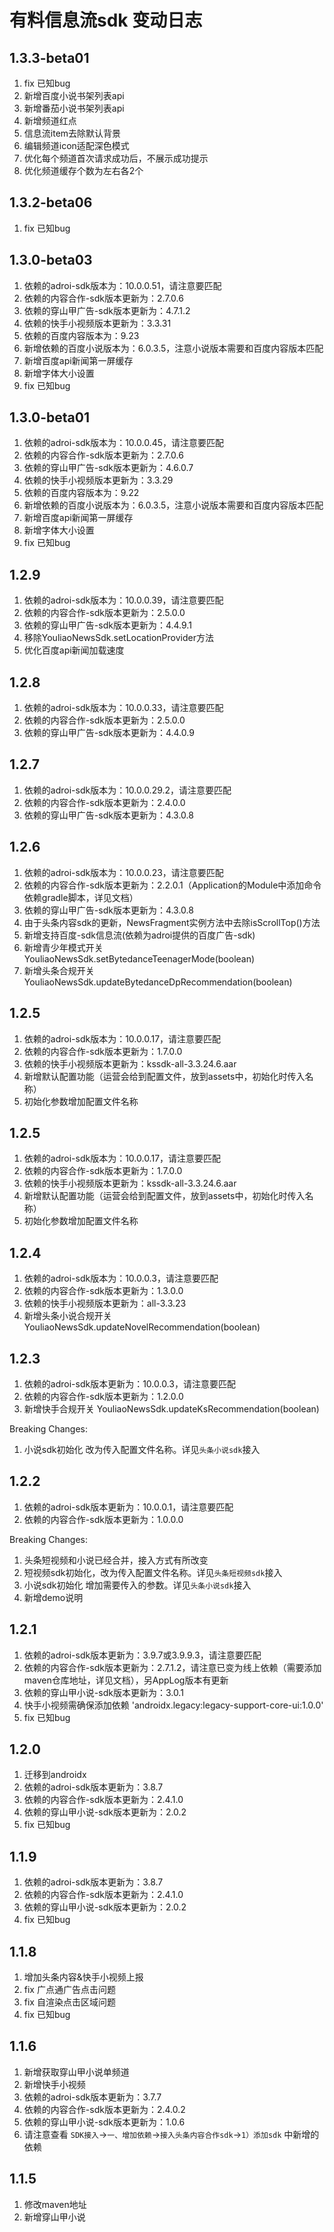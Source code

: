 # 有料信息流sdk 变动日志

## 1.3.3-beta01
1. fix 已知bug
2. 新增百度小说书架列表api
3. 新增番茄小说书架列表api
4. 新增频道红点
5. 信息流item去除默认背景
6. 编辑频道icon适配深色模式
7. 优化每个频道首次请求成功后，不展示成功提示
8. 优化频道缓存个数为左右各2个

## 1.3.2-beta06
1. fix 已知bug

## 1.3.0-beta03
1. 依赖的adroi-sdk版本为：10.0.0.51，请注意要匹配
2. 依赖的内容合作-sdk版本更新为：2.7.0.6
3. 依赖的穿山甲广告-sdk版本更新为：4.7.1.2
4. 依赖的快手小视频版本更新为：3.3.31
5. 依赖的百度内容版本为：9.23
6. 新增依赖的百度小说版本为：6.0.3.5，注意小说版本需要和百度内容版本匹配
7. 新增百度api新闻第一屏缓存
8. 新增字体大小设置
9. fix 已知bug

## 1.3.0-beta01
1. 依赖的adroi-sdk版本为：10.0.0.45，请注意要匹配
2. 依赖的内容合作-sdk版本更新为：2.7.0.6
3. 依赖的穿山甲广告-sdk版本更新为：4.6.0.7
4. 依赖的快手小视频版本更新为：3.3.29
5. 依赖的百度内容版本为：9.22
6. 新增依赖的百度小说版本为：6.0.3.5，注意小说版本需要和百度内容版本匹配
7. 新增百度api新闻第一屏缓存
8. 新增字体大小设置
9. fix 已知bug

## 1.2.9
1. 依赖的adroi-sdk版本为：10.0.0.39，请注意要匹配
2. 依赖的内容合作-sdk版本更新为：2.5.0.0
3. 依赖的穿山甲广告-sdk版本更新为：4.4.9.1
4. 移除YouliaoNewsSdk.setLocationProvider方法
5. 优化百度api新闻加载速度

## 1.2.8
1. 依赖的adroi-sdk版本为：10.0.0.33，请注意要匹配
2. 依赖的内容合作-sdk版本更新为：2.5.0.0
3. 依赖的穿山甲广告-sdk版本更新为：4.4.0.9

## 1.2.7
1. 依赖的adroi-sdk版本为：10.0.0.29.2，请注意要匹配
2. 依赖的内容合作-sdk版本更新为：2.4.0.0
3. 依赖的穿山甲广告-sdk版本更新为：4.3.0.8

## 1.2.6
1. 依赖的adroi-sdk版本为：10.0.0.23，请注意要匹配
2. 依赖的内容合作-sdk版本更新为：2.2.0.1（Application的Module中添加命令依赖gradle脚本，详见文档）
3. 依赖的穿山甲广告-sdk版本更新为：4.3.0.8
4. 由于头条内容sdk的更新，NewsFragment实例方法中去除isScrollTop()方法  
5. 新增支持百度-sdk信息流(依赖为adroi提供的百度广告-sdk)
6. 新增青少年模式开关 YouliaoNewsSdk.setBytedanceTeenagerMode(boolean)
7. 新增头条合规开关 YouliaoNewsSdk.updateBytedanceDpRecommendation(boolean)

## 1.2.5
1. 依赖的adroi-sdk版本为：10.0.0.17，请注意要匹配
2. 依赖的内容合作-sdk版本更新为：1.7.0.0
3. 依赖的快手小视频版本更新为：kssdk-all-3.3.24.6.aar
4. 新增默认配置功能（运营会给到配置文件，放到assets中，初始化时传入名称）
5. 初始化参数增加配置文件名称
## 1.2.5
1. 依赖的adroi-sdk版本为：10.0.0.17，请注意要匹配
2. 依赖的内容合作-sdk版本更新为：1.7.0.0
3. 依赖的快手小视频版本更新为：kssdk-all-3.3.24.6.aar
4. 新增默认配置功能（运营会给到配置文件，放到assets中，初始化时传入名称）
5. 初始化参数增加配置文件名称
## 1.2.4
1. 依赖的adroi-sdk版本为：10.0.0.3，请注意要匹配
2. 依赖的内容合作-sdk版本更新为：1.3.0.0
3. 依赖的快手小视频版本更新为：all-3.3.23
4. 新增头条小说合规开关 YouliaoNewsSdk.updateNovelRecommendation(boolean)

## 1.2.3
1. 依赖的adroi-sdk版本更新为：10.0.0.3，请注意要匹配
2. 依赖的内容合作-sdk版本更新为：1.2.0.0
3. 新增快手合规开关 YouliaoNewsSdk.updateKsRecommendation(boolean)

Breaking Changes:
1. 小说sdk初始化 改为传入配置文件名称。详见`头条小说sdk`接入

## 1.2.2
1. 依赖的adroi-sdk版本更新为：10.0.0.1，请注意要匹配
2. 依赖的内容合作-sdk版本更新为：1.0.0.0

Breaking Changes:
1. 头条短视频和小说已经合并，接入方式有所改变
2. 短视频sdk初始化，改为传入配置文件名称。详见`头条短视频sdk`接入
3. 小说sdk初始化 增加需要传入的参数。详见`头条小说sdk`接入
4. 新增demo说明

## 1.2.1
1. 依赖的adroi-sdk版本更新为：3.9.7或3.9.9.3，请注意要匹配
2. 依赖的内容合作-sdk版本更新为：2.7.1.2，请注意已变为线上依赖（需要添加maven仓库地址，详见文档），另AppLog版本有更新
3. 依赖的穿山甲小说-sdk版本更新为：3.0.1
4. 快手小视频需确保添加依赖 'androidx.legacy:legacy-support-core-ui:1.0.0'
5. fix 已知bug

## 1.2.0
1. 迁移到androidx
2. 依赖的adroi-sdk版本更新为：3.8.7
3. 依赖的内容合作-sdk版本更新为：2.4.1.0
4. 依赖的穿山甲小说-sdk版本更新为：2.0.2
5. fix 已知bug

## 1.1.9
1. 依赖的adroi-sdk版本更新为：3.8.7
2. 依赖的内容合作-sdk版本更新为：2.4.1.0
3. 依赖的穿山甲小说-sdk版本更新为：2.0.2
4. fix 已知bug

## 1.1.8
1. 增加头条内容&快手小视频上报
2. fix 广点通广告点击问题
3. fix 自渲染点击区域问题
4. fix 已知bug

## 1.1.6
1. 新增获取穿山甲小说单频道
2. 新增快手小视频
3. 依赖的adroi-sdk版本更新为：3.7.7
4. 依赖的内容合作-sdk版本更新为：2.4.0.2
5. 依赖的穿山甲小说-sdk版本更新为：1.0.6
6. 请注意查看 `SDK接入`->`一、增加依赖`->`接入头条内容合作sdk`->`1）添加sdk` 中新增的依赖

## 1.1.5
1. 修改maven地址
2. 新增穿山甲小说
